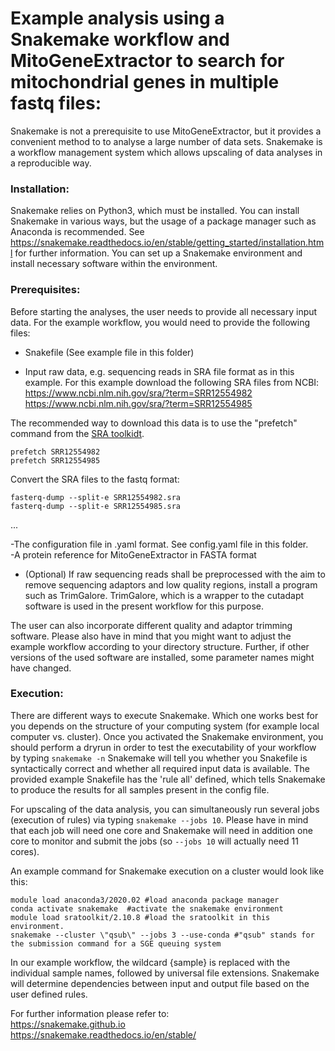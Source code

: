 # Example analysis using a Snakemake workflow and MitoGeneExtractor to search for mitochondrial genes in multiple fastq files:

Snakemake is not a prerequisite to use MitoGeneExtractor, but it provides a convenient method to to analyse a large number of data sets.
Snakemake is a workflow management system which allows upscaling of data analyses in a reproducible way. 

### Installation:
Snakemake relies on Python3, which must be installed. You can install Snakemake in various ways, but the usage of a package manager such as Anaconda is recommended. 
See https://snakemake.readthedocs.io/en/stable/getting_started/installation.html for further information. You can set up a Snakemake environment and install necessary software within the environment.

### Prerequisites:
Before starting the analyses, the user needs to provide all necessary input data. For the example workflow, you would need to provide the following files:

- Snakefile (See example file in this folder)

- Input raw data, e.g. sequencing reads in SRA file format as in this example. For this example download the following SRA files from NCBI:
https://www.ncbi.nlm.nih.gov/sra/?term=SRR12554982
https://www.ncbi.nlm.nih.gov/sra/?term=SRR12554985

The recommended way to download this data is to use the "prefetch" command from the [SRA toolkidt](https://trace.ncbi.nlm.nih.gov/Traces/sra/sra.cgi?view=software).

```{r, eval=TRUE}
prefetch SRR12554982
prefetch SRR12554985
```

Convert the SRA files to the fastq format:
```{r, eval=TRUE}
fasterq-dump --split-e SRR12554982.sra
fasterq-dump --split-e SRR12554985.sra
```

...

-The configuration file in .yaml format. See config.yaml file in this folder.  
-A protein reference for MitoGeneExtractor in FASTA format  

- (Optional) If raw sequencing reads shall be preprocessed with the aim to remove sequencing adaptors and low quality regions, install a program such as TrimGalore. TrimGalore, which is a wrapper to the cutadapt software is used in the present workflow for this purpose.
<!-- Expert users can use the cutadap.yaml file to install  file (Anaconda environment for cutadapt safed in .yaml file)  -->
The user can also incorporate different quality and adaptor trimming software. Please also have in mind that you might want to adjust the example workflow according to your directory structure. Further, if other versions of the used software are installed, some parameter names might have changed.

### Execution:
There are different ways to execute Snakemake. Which one works best for you depends on the structure of your computing system (for example local computer vs. cluster).
Once you activated the Snakemake environment, you should perform a dryrun in order to test the executability of your workflow by typing ```snakemake -n```
Snakemake will tell you whether you Snakefile is syntactically correct and whether all required input data is available. The provided example Snakefile has the 'rule all' defined, which tells Snakemake to produce the results for all samples present in the config file.

For upscaling of the data analysis, you can simultaneously run several jobs (execution of rules) via typing ```snakemake --jobs 10```. Please have in mind that each job will need one core and Snakemake will need in addition one core to monitor and submit the jobs (so ```--jobs 10``` will actually need 11 cores).

An example command for Snakemake execution on a cluster would look like this:

```
module load anaconda3/2020.02 #load anaconda package manager
conda activate snakemake  #activate the snakemake environment
module load sratoolkit/2.10.8 #load the sratoolkit in this environment. 
snakemake --cluster \"qsub\" --jobs 3 --use-conda #"qsub" stands for the submission command for a SGE queuing system
```

In our example workflow, the wildcard {sample} is replaced with the individual sample names, followed by universal file extensions. Snakemake will determine dependencies between input and output file based on the user defined rules.


For further information please refer to:  
https://snakemake.github.io  
https://snakemake.readthedocs.io/en/stable/
